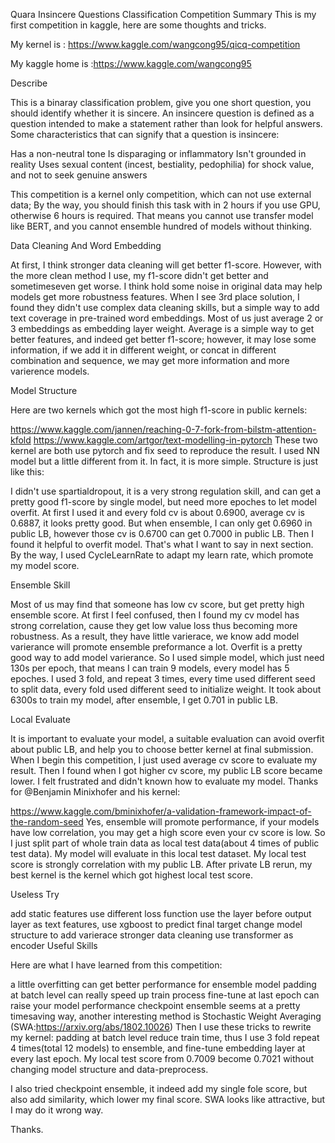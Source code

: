 Quara Insincere Questions Classification Competition Summary
This is my first competition in kaggle, here are some thoughts and tricks.

My kernel is : https://www.kaggle.com/wangcong95/qicq-competition

My kaggle home is :https://www.kaggle.com/wangcong95

Describe

This is a binaray classification problem, give you one short question, you should identify whether it is sincere. An insincere question is defined as a question intended to make a statement rather than look for helpful answers. Some characteristics that can signify that a question is insincere:

Has a non-neutral tone
Is disparaging or inflammatory
Isn't grounded in reality
Uses sexual content (incest, bestiality, pedophilia) for shock value, and not to seek genuine answers

This competition is a kernel only competition, which can not use external data; By the way, you should finish this task with in 2 hours if you use GPU, otherwise 6 hours is required. That means you cannot use transfer model like BERT, and you cannot ensemble hundred of models without thinking.

Data Cleaning And Word Embedding

At first, I think stronger data cleaning will get better f1-score. However, with the more clean method I use, my f1-score didn't get better and sometimeseven get worse. I think hold some noise in original data may help models get more robustness features. When I see 3rd place solution, I found they didn't use complex data cleaning skills, but a simple way to add text coverage in pre-trained word embeddings. Most of us just average 2 or 3 embeddings as embedding layer weight. Average is a simple way to get better features, and indeed get better f1-score; however, it may lose some information, if we add it in different weight, or concat in different combination and sequence, we may get more information and more varierence models.

Model Structure

Here are two kernels which got the most high f1-score in public kernels:

https://www.kaggle.com/jannen/reaching-0-7-fork-from-bilstm-attention-kfold
https://www.kaggle.com/artgor/text-modelling-in-pytorch
These two kernel are both use pytorch and fix seed to reproduce the result. I used NN model but a little different from it. In fact, it is more simple. Structure is just like this:

I didn't use spartialdropout, it is a very strong regulation skill, and can get a pretty good f1-score by single model, but need more epoches to let model overfit. At first I used it and every fold cv is about 0.6900, average cv is 0.6887, it looks pretty good. But when ensemble, I can only get 0.6960 in public LB, however those cv is 0.6700 can get 0.7000 in public LB. Then I found it helpful to overfit model. That's what I want to say in next section. By the way, I used CycleLearnRate to adapt my learn rate, which promote my model score.

Ensemble Skill

Most of us may find that someone has low cv score, but get pretty high ensemble score. At first I feel confused, then I found my cv model has strong correlation, cause they get low value loss thus becoming more robustness. As a result, they have little varierace, we know add model varierance will promote ensemble preformance a lot. Overfit is a pretty good way to add model varierance. So I used simple model, which just need 130s per epoch, that means I can train 9 models, every model has 5 epoches. I used 3 fold, and repeat 3 times, every time used different seed to split data, every fold used different seed to initialize weight. It took about 6300s to train my model, after ensemble, I get 0.701 in public LB.

Local Evaluate

It is important to evaluate your model, a suitable evaluation can avoid overfit about public LB, and help you to choose better kernel at final submission. When I begin this competition, I just used average cv score to evaluate my result. Then I found when I got higher cv score, my public LB score became lower. I felt frustrated and didn't known how to evaluate my model. Thanks for @Benjamin Minixhofer and his kernel:

https://www.kaggle.com/bminixhofer/a-validation-framework-impact-of-the-random-seed
Yes, ensemble will promote performance, if your models have low correlation, you may get a high score even your cv score is low. So I just split part of whole train data as local test data(about 4 times of public test data). My model will evaluate in this local test dataset. My local test score is strongly correlation with my public LB. After private LB rerun, my best kernel is the kernel which got highest local test score.

Useless Try

add static features
use different loss function
use the layer before output layer as text features, use xgboost to predict final target
change model structure to add varierace
stronger data cleaning
use transformer as encoder
Useful Skills

Here are what I have learned from this competition:

a little overfitting can get better performance for ensemble model
padding at batch level can really speed up train process
fine-tune at last epoch can raise your model performance
checkpoint ensemble seems at a pretty timesaving way, another interesting method is Stochastic Weight Averaging (SWA:https://arxiv.org/abs/1802.10026)
Then I use these tricks to rewrite my kernel: padding at batch level reduce train time, thus I use 3 fold repeat 4 times(total 12 models) to ensemble, and fine-tune embedding layer at every last epoch. My local test score from 0.7009 become 0.7021 without changing model structure and data-preprocess.

I also tried checkpoint ensemble, it indeed add my single fole score, but also add similarity, which lower my final score. SWA looks like attractive, but I may do it wrong way.

Thanks.